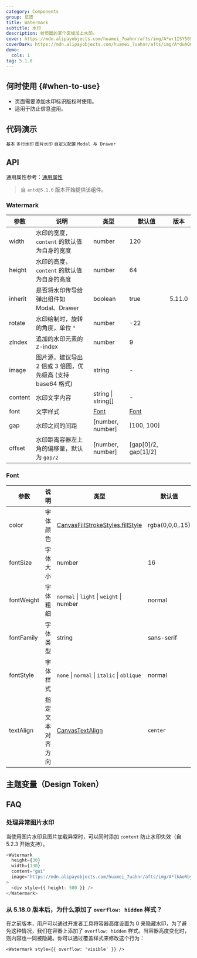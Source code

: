 ```yaml
---
category: Components
group: 反馈
title: Watermark
subtitle: 水印
description: 给页面的某个区域加上水印。
cover: https://mdn.alipayobjects.com/huamei_7uahnr/afts/img/A*wr1ISY50SyYAAAAAAAAAAAAADrJ8AQ/original
coverDark: https://mdn.alipayobjects.com/huamei_7uahnr/afts/img/A*duAQQbjHlHQAAAAAAAAAAAAADrJ8AQ/original
demo:
  cols: 1
tag: 5.1.0
---
```


## 何时使用 {#when-to-use}

- 页面需要添加水印标识版权时使用。
- 适用于防止信息盗用。

## 代码演示

<!-- prettier-ignore -->
<code src="./demo/basic.tsx">基本</code>
<code src="./demo/multi-line.tsx">多行水印</code>
<code src="./demo/image.tsx">图片水印</code>
<code src="./demo/custom.tsx">自定义配置</code>
<code src="./demo/portal.tsx">Modal 与 Drawer</code>

## API

通用属性参考：[通用属性](/docs/react/common-props)

> 自 `antd@5.1.0` 版本开始提供该组件。

### Watermark

| 参数 | 说明 | 类型 | 默认值 | 版本 |
| --- | --- | --- | --- | --- |
| width | 水印的宽度，`content` 的默认值为自身的宽度 | number | 120 |  |
| height | 水印的高度，`content` 的默认值为自身的高度 | number | 64 |  |
| inherit | 是否将水印传导给弹出组件如 Modal、Drawer | boolean | true | 5.11.0 |
| rotate | 水印绘制时，旋转的角度，单位 `°` | number | -22 |  |
| zIndex | 追加的水印元素的 z-index | number | 9 |  |
| image | 图片源，建议导出 2 倍或 3 倍图，优先级高 (支持 base64 格式) | string | - |  |
| content | 水印文字内容 | string \| string[] | - |  |
| font | 文字样式 | [Font](#font) | [Font](#font) |  |
| gap | 水印之间的间距 | \[number, number\] | \[100, 100\] |  |
| offset | 水印距离容器左上角的偏移量，默认为 `gap/2` | \[number, number\] | \[gap\[0\]/2, gap\[1\]/2\] |  |

### Font

<!-- prettier-ignore -->
| 参数 | 说明 | 类型 | 默认值 | 版本 |
| --- | --- | --- | --- | --- |
| color | 字体颜色 | [CanvasFillStrokeStyles.fillStyle](https://developer.mozilla.org/docs/Web/API/CanvasRenderingContext2D/fillStyle) | rgba(0,0,0,.15) |  |
| fontSize | 字体大小 | number | 16 |  |
| fontWeight | 字体粗细 | `normal` \| `light` \| `weight` \| number | normal |  |
| fontFamily | 字体类型 | string | sans-serif |  |
| fontStyle | 字体样式 | `none` \| `normal` \| `italic` \| `oblique` | normal |  |
| textAlign | 指定文本对齐方向  | [CanvasTextAlign](https://developer.mozilla.org/docs/Web/API/CanvasRenderingContext2D/textAlign) | `center` | 5.10.0 |

## 主题变量（Design Token）

<ComponentTokenTable component="Watermark"></ComponentTokenTable>

## FAQ

### 处理异常图片水印

当使用图片水印且图片加载异常时，可以同时添加 `content` 防止水印失效（自 5.2.3 开始支持）。

```typescript jsx
<Watermark
  height={30}
  width={130}
  content="gui"
  image="https://mdn.alipayobjects.com/huamei_7uahnr/afts/img/A*lkAoRbywo0oAAAAAAAAAAAAADrJ8AQ/original"
>
  <div style={{ height: 500 }} />
</Watermark>
```

### 从 5.18.0 版本后，为什么添加了 `overflow: hidden` 样式？

在之前版本，用户可以通过开发者工具将容器高度设置为 0 来隐藏水印，为了避免这种情况，我们在容器上添加了 `overflow: hidden` 样式。当容器高度变化时，则内容也一同被隐藏。你可以通过覆盖样式来修改这个行为：

```tsx
<Watermark style={{ overflow: 'visible' }} />
```
